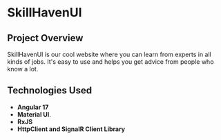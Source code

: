 # SkillHavenUI

## Project Overview

SkillHavenUI is our cool website where you can learn from experts in all kinds of jobs. It's easy to use and helps you get advice from people who know a lot.


## Technologies Used

- **Angular 17**
- **Material UI**.
- **RxJS**
- **HttpClient and SignalR Client Library**
